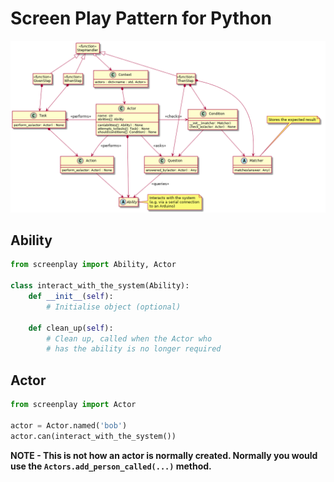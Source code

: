 # Screen Play Pattern for Python

![Class diagram](class_diagram.png)

## Ability

``` python
from screenplay import Ability, Actor

class interact_with_the_system(Ability):
	def __init__(self):
		# Initialise object (optional)

	def clean_up(self):
		# Clean up, called when the Actor who
		# has the ability is no longer required
```

## Actor

``` python
from screenplay import Actor

actor = Actor.named('bob')
actor.can(interact_with_the_system())
```

**NOTE - This is not how an actor is normally created.
Normally you would use the `Actors.add_person_called(...)` method.**